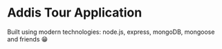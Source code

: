 # Addis Tour Application

Built using modern technologies: node.js, express, mongoDB, mongoose and friends 😁
